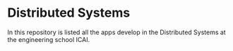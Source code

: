 # Distributed Systems
In this repository is listed all the apps develop in the Distributed Systems at the engineering school ICAI.
